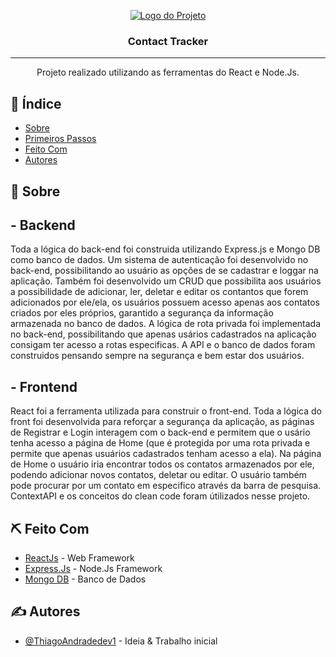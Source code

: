 <p align="center">
  <a href="" rel="noopener">
 <img src="https://user-images.githubusercontent.com/63686057/108630676-b482c800-7444-11eb-91c3-e62efda144f1.png" alt="Logo do Projeto"></a>
</p>

<h3 align="center">Contact Tracker</h3>

---

<p align="center"> Projeto realizado utilizando as ferramentas do React e Node.Js.
    <br> 
</p>


## 📝 Índice

- [Sobre](#sobre)
- [Primeiros Passos](#primeiros_passos)
- [Feito Com](#feito_com)
- [Autores](#autores)

## 🧐 Sobre <a name = "sobre"></a>

## - Backend

Toda a lógica do back-end foi construida utilizando Express.js e Mongo DB como banco de dados. Um sistema de autenticação foi desenvolvido no back-end, possibilitando ao usuário as opções de se cadastrar e loggar na aplicação. Também foi desenvolvido um CRUD que possibilita aos usuários a possibilidade de adicionar, ler, deletar e editar os contantos que forem adicionados por ele/ela, os usuários possuem acesso apenas aos contatos criados por eles próprios, garantido a segurança da informação armazenada no banco de dados. A lógica de rota privada foi implementada no back-end, possibilitando que apenas usários cadastrados na aplicação consigam ter acesso a rotas especificas. A API e o banco de dados foram construidos pensando sempre na segurança e bem estar dos usuários. 

## - Frontend

React foi a ferramenta utilizada para construir o front-end. Toda a lógica do front foi desenvolvida para reforçar a segurança da aplicação, as páginas de Registrar e Login interagem com o back-end e permitem que o usário tenha acesso a página de Home (que é protegida por uma rota privada e permite que apenas usuários cadastrados tenham acesso a ela). Na página de Home o usuário iria encontrar todos os contatos armazenados por ele, podendo adicionar novos contatos, deletar ou editar. O usuário também pode procurar por um contato em especifico através da barra de pesquisa. ContextAPI e os conceitos do clean code foram útilizados nesse projeto.


## ⛏️ Feito Com <a name = "feito_com"></a>

- [ReactJs](https://reactjs.org) - Web Framework
- [Express.Js](https://expressjs.com/pt-br/) - Node.Js Framework
- [Mongo DB](https://www.mongodb.com/) - Banco de Dados

## ✍️ Autores <a name = "autores"></a>

- [@ThiagoAndradedev1](https://www.linkedin.com/in/thiago-andrade-8423ab1b8/) - Ideia & Trabalho inicial
